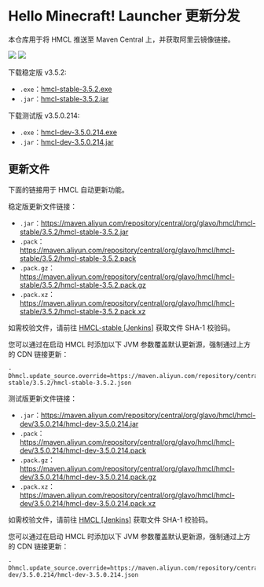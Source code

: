 # Hello Minecraft! Launcher 更新分发

本仓库用于将 HMCL 推送至 Maven Central 上，并获取阿里云镜像链接。

[![](https://img.shields.io/maven-central/v/org.glavo.hmcl/hmcl-stable?label=稳定版)](https://search.maven.org/artifact/org.glavo.hmcl/hmcl-stable/3.5.2/pom)
[![](https://img.shields.io/maven-central/v/org.glavo.hmcl/hmcl-dev?label=测试版)](https://search.maven.org/artifact/org.glavo.hmcl/hmcl-dev/3.5.0.214/pom)

下载稳定版 v3.5.2:

* `.exe`：[hmcl-stable-3.5.2.exe](https://maven.aliyun.com/repository/central/org/glavo/hmcl/hmcl-stable/3.5.2/hmcl-stable-3.5.2.exe)
* `.jar`：[hmcl-stable-3.5.2.jar](https://maven.aliyun.com/repository/central/org/glavo/hmcl/hmcl-stable/3.5.2/hmcl-stable-3.5.2.jar)

下载测试版 v3.5.0.214:

* `.exe`：[hmcl-dev-3.5.0.214.exe](https://maven.aliyun.com/repository/central/org/glavo/hmcl/hmcl-dev/3.5.0.214/hmcl-dev-3.5.0.214.exe)
* `.jar`：[hmcl-dev-3.5.0.214.jar](https://maven.aliyun.com/repository/central/org/glavo/hmcl/hmcl-dev/3.5.0.214/hmcl-dev-3.5.0.214.jar)


## 更新文件

下面的链接用于 HMCL 自动更新功能。

稳定版更新文件链接：

* `.jar`：https://maven.aliyun.com/repository/central/org/glavo/hmcl/hmcl-stable/3.5.2/hmcl-stable-3.5.2.jar
* `.pack`：https://maven.aliyun.com/repository/central/org/glavo/hmcl/hmcl-stable/3.5.2/hmcl-stable-3.5.2.pack
* `.pack.gz`：https://maven.aliyun.com/repository/central/org/glavo/hmcl/hmcl-stable/3.5.2/hmcl-stable-3.5.2.pack.gz
* `.pack.xz`：https://maven.aliyun.com/repository/central/org/glavo/hmcl/hmcl-stable/3.5.2/hmcl-stable-3.5.2.pack.xz

如需校验文件，请前往 [HMCL-stable \[Jenkins\]](https://ci.huangyuhui.net/job/HMCL-stable) 获取文件 SHA-1 校验码。

您可以通过在启动 HMCL 时添加以下 JVM 参数覆盖默认更新源，强制通过上方的 CDN 链接更新：

```
-Dhmcl.update_source.override=https://maven.aliyun.com/repository/central/org/glavo/hmcl/hmcl-stable/3.5.2/hmcl-stable-3.5.2.json
```

测试版更新文件链接：

* `.jar`：https://maven.aliyun.com/repository/central/org/glavo/hmcl/hmcl-dev/3.5.0.214/hmcl-dev-3.5.0.214.jar
* `.pack`：https://maven.aliyun.com/repository/central/org/glavo/hmcl/hmcl-dev/3.5.0.214/hmcl-dev-3.5.0.214.pack
* `.pack.gz`：https://maven.aliyun.com/repository/central/org/glavo/hmcl/hmcl-dev/3.5.0.214/hmcl-dev-3.5.0.214.pack.gz
* `.pack.xz`：https://maven.aliyun.com/repository/central/org/glavo/hmcl/hmcl-dev/3.5.0.214/hmcl-dev-3.5.0.214.pack.xz

如需校验文件，请前往 [HMCL \[Jenkins\]](https://ci.huangyuhui.net/job/HMCL) 获取文件 SHA-1 校验码。

您可以通过在启动 HMCL 时添加以下 JVM 参数覆盖默认更新源，强制通过上方的 CDN 链接更新：

```
-Dhmcl.update_source.override=https://maven.aliyun.com/repository/central/org/glavo/hmcl/hmcl-dev/3.5.0.214/hmcl-dev-3.5.0.214.json
```

